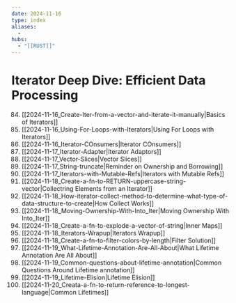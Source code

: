 ```yaml
---
date: 2024-11-16
type: index
aliases:
  -
hubs:
  - "[[RUST]]"
---
```


# Iterator Deep Dive: Efficient Data Processing

84. [[2024-11-16_Create-Iter-from-a-vector-and-iterate-it-manually|Basics of Iterators]]
85. [[2024-11-16_Using-For-Loops-with-Iterators|Using For Loops with Iterators]]
86. [[2024-11-16_Iterator-COnsumers|Iterator COnsumers]]
87. [[2024-11-17_Iterator-Adapter|Iterator Adaptors]]
88. [[2024-11-17_Vector-Slices|Vector Slices]]
89. [[2024-11-17_String-truncate|Reminder on Ownership and Borrowing]]
90. [[2024-11-17_Iterators-with-Mutable-Refs|Iterators with Mutable Refs]]
92. [[2024-11-18_Create-a-fn-to-RETURN-uppercase-string-vector|Collectring Elements from an Iterator]]
93. [[2024-11-18_How-iterator-collect-method-to-determine-what-type-of-data-structure-to-create|How Collect Works]]
94. [[2024-11-18_Moving-Ownership-With-Into_Iter|Moving Ownership With Into_Iter]]
95. [[2024-11-18_Create-a-fn-to-explode-a-vector-of-string|Inner Maps]]
97. [[2024-11-18_Iterators-Wrapup|Iterators Wrapup]]
101. [[2024-11-18_Create-a-fn-to-filter-colors-by-length|Filter Solution]]
105. [[2024-11-19_What-Lifetime-Annotation-Are-All-About|What Lifetime Annotation Are All About]]
106. [[2024-11-19_Common-questions-about-lifetime-annotation|Common Questions Around Lifetime annotation]]
107. [[2024-11-19_Lifetime-Elision|Lifetime Elision]]
108. [[2024-11-20_Creata-a-fn-to-return-reference-to-longest-language|Common Lifetimes]]

